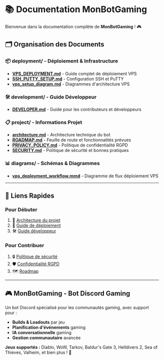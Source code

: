 # 📚 Documentation MonBotGaming

Bienvenue dans la documentation complète de **MonBotGaming** ! 🎮

## 🗂️ Organisation des Documents

### 📦 **deployment/** - Déploiement & Infrastructure
- **[VPS_DEPLOYMENT.md](deployment/VPS_DEPLOYMENT.md)** - Guide complet de déploiement VPS
- **[SSH_PUTTY_SETUP.md](deployment/SSH_PUTTY_SETUP.md)** - Configuration SSH et PuTTY
- **[vps_setup_diagram.md](deployment/vps_setup_diagram.md)** - Diagrammes d'architecture VPS

### 🛠️ **development/** - Guide Développeur
- **[DEVELOPER.md](development/DEVELOPER.md)** - Guide pour les contributeurs et développeurs

### 📋 **project/** - Informations Projet
- **[architecture.md](project/architecture.md)** - Architecture technique du bot
- **[ROADMAP.md](project/ROADMAP.md)** - Feuille de route et fonctionnalités prévues
- **[PRIVACY_POLICY.md](project/PRIVACY_POLICY.md)** - Politique de confidentialité RGPD
- **[SECURITY.md](project/SECURITY.md)** - Politique de sécurité et bonnes pratiques

### 📊 **diagrams/** - Schémas & Diagrammes
- **[vps_deployment_workflow.mmd](diagrams/vps_deployment_workflow.mmd)** - Diagramme de flux déploiement VPS

---

## 🚀 **Liens Rapides**

### Pour Débuter
1. 📖 [Architecture du projet](project/architecture.md)
2. 🚀 [Guide de déploiement](deployment/VPS_DEPLOYMENT.md)
3. 🛠️ [Guide développeur](development/DEVELOPER.md)

### Pour Contribuer
1. 🔒 [Politique de sécurité](project/SECURITY.md)
2. 🛡️ [Confidentialité RGPD](project/PRIVACY_POLICY.md)
3. 🗺️ [Roadmap](project/ROADMAP.md)

---

## 🎮 **MonBotGaming - Bot Discord Gaming**

Un bot Discord spécialisé pour les communautés gaming, avec support pour :
- **Builds & Loadouts** par jeu
- **Planification d'événements** gaming
- **IA conversationnelle** gaming
- **Gestion communautaire** avancée

**Jeux supportés :** Diablo, WoW, Tarkov, Baldur's Gate 3, Helldivers 2, Sea of Thieves, Valheim, et bien plus ! 🎯
